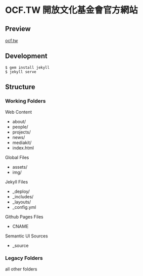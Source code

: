 # OCF.TW 開放文化基金會官方網站

## Preview

[ocf.tw](http://ocf.tw/)

## Development

```
$ gem install jekyll
$ jekyll serve
```

## Structure

### Working Folders

Web Content

- about/
- people/
- projects/
- news/
- mediakit/
- index.html

Global Files

- assets/
- img/

Jekyll Files

- _deploy/
- _includes/
- _layouts/
- _config.yml

Github Pages Files

- CNAME

Semantic UI Sources

- _source

### Legacy Folders

all other folders
